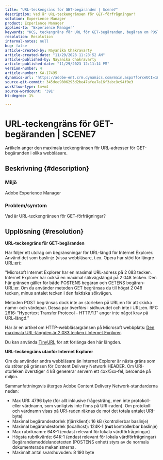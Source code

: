 ```yaml
---
title: "URL-teckengräns för GET-begäranden | Scene7"
description: Vad är URL-teckengränsen för GET-förfrågningar?
solution: Experience Manager
product: Experience Manager
applies-to: "Experience Manager"
keywords: "KCS, teckengräns för URL för GET-begäranden, begäran om POST, GET-begäran, AEM"
resolution: Resolution
internal-notes: null
bug: false
article-created-by: Nayanika Chakravarty
article-created-date: "11/29/2023 11:28:52 AM"
article-published-by: Nayanika Chakravarty
article-published-date: "11/29/2023 12:11:14 PM"
version-number: 4
article-number: KA-17495
dynamics-url: "https://adobe-ent.crm.dynamics.com/main.aspx?forceUCI=1&pagetype=entityrecord&etn=knowledgearticle&id=c78fa574-aa8e-ee11-8179-6045bd006239"
source-git-commit: 345dee9806293d2be47afea7a16f3abc8c94f9e3
workflow-type: tm+mt
source-wordcount: '391'
ht-degree: 1%

---
```


# URL-teckengräns för GET-begäranden | SCENE7


Artikeln anger den maximala teckengränsen för URL-adresser för GET-begäranden i olika webbläsare.

## Beskrivning {#description}


### Miljö

Adobe Experience Manager

### Problem/symtom

Vad är URL-teckengränsen för GET-förfrågningar?


## Upplösning {#resolution}


<b>URL-teckengräns för GET-begäranden</b>

Här följer ett utdrag om begränsningar för URL-längd för Internet Explorer. Använd det som baslinje (vissa webbläsare, t.ex. Opera har stöd för längre URL:er):

&quot;Microsoft Internet Explorer har en maximal URL-adress på 2 083 tecken. Internet Explorer har också en maximal sökvägslängd på 2 048 tecken. Den här gränsen gäller för både POSTENS begäran och GETENS begäran-URL:er. Om du använder metoden GET begränsas du till högst 2 048 tecken, minus antalet tecken i den faktiska sökvägen.

Metoden POST begränsas dock inte av storleken på URL:en för att skicka namn- och värdepar. Dessa par överförs i sidhuvudet och inte i URL:en. RFC 2616: &quot;Hypertext Transfer Protocol - HTTP/1.1&quot; anger inte något krav på URL-längd.&quot;

Här är en artikel om HTTP-webbläsargränsen på Microsoft webbplats: [Den maximala URL-längden är 2 083 tecken i Internet Explorer](https://support.microsoft.com/en-us/topic/maximum-url-length-is-2-083-characters-in-internet-explorer-174e7c8a-6666-f4e0-6fd6-908b53c12246).

Du kan använda [TinyURL](https://tinyurl.com/app) för att förlänga den här längden.

<b>URL-teckengräns utanför Internet Explorer</b>

Om du använder andra webbläsare än Internet Explorer är nästa gräns som du stöter på gränsen för Content Delivery Network HEADER. Om URI-storleken överstiger 4 kB genererar servern ett 4xx/5xx-fel, beroende på miljön.

Sammanfattningsvis återges Adobe Content Delivery Network-standarderna nedan:

- Max URI: 4796 byte (för allt inklusive frågesträng, men inte protokoll- eller värdnamn, som vanligtvis inte finns på URI-raden). Om protokoll och värdnamn visas på URI-raden räknas de mot det totala antalet URI-byte)
- Maximal begärandestorlek (fjärrklient): 16 kB (kontrollerbar baslinje)
- Maximal begärandestorlek (localhost): 124K-1 (<b>not</b> kontrollerbar baslinje)
- Max rubriknamn: 64K-1 (endast relevant för lokala värdförfrågningar)
- Högsta rubrikvärde: 64K-1 (endast relevant för lokala värdförfrågningar) Begärandemeddelandetexten (POSTENS enhet) styrs av de normala dokumenterade mekanismerna.
- Maximalt antal svarshuvuden: 8 190 byte

